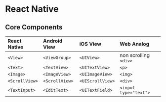 # React Native
## Core Components
|React Native|Android View|iOS View|Web Analog|
|:--------|:--------|:-----------|:------------|
|`<View>`|`<ViewGroup>`|`<UIView>`|non scrolling `<div>`|
|`<Text>`|`<TextView>`|`<UITextView>`|`<p>`|
|`<Image>`|`<ImageView>`|`<UIImageView>`|`<img>`|
|`<ScrollView>`|`<ScrollView>`|`<UIScrollView>`|`<div>`|
|`<TextInput>`|`<EditText>`|`<UITextField>`|`<input type="text">`|
